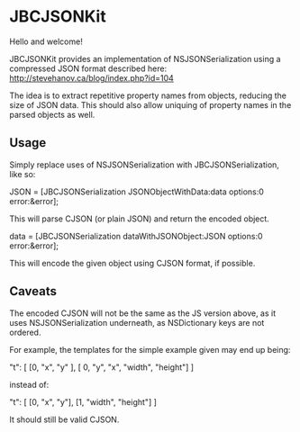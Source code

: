 JBCJSONKit
==========
Hello and welcome!

JBCJSONKit provides an implementation of NSJSONSerialization using a compressed JSON format described here: http://stevehanov.ca/blog/index.php?id=104

The idea is to extract repetitive property names from objects, reducing the size of JSON data. This should also allow uniquing of property names in the parsed objects as well.

Usage
-----
Simply replace uses of NSJSONSerialization with JBCJSONSerialization, like so:

JSON = [JBCJSONSerialization JSONObjectWithData:data
                                       options:0
                                        error:&error];

This will parse CJSON (or plain JSON) and return the encoded object.

data = [JBCJSONSerialization dataWithJSONObject:JSON
                                        options:0
                                          error:&error];

This will encode the given object using CJSON format, if possible.

Caveats
-------
The encoded CJSON will not be the same as the JS version above, as it uses NSJSONSerialization underneath, as NSDictionary keys are not ordered.

For example, the templates for the simple example given may end up being:

"t": [ [0, "x", "y" ], [ 0, "y", "x", "width", "height"] ]

instead of:

"t": [ [0, "x", "y"], [1, "width", "height"] ]

It should still be valid CJSON.
